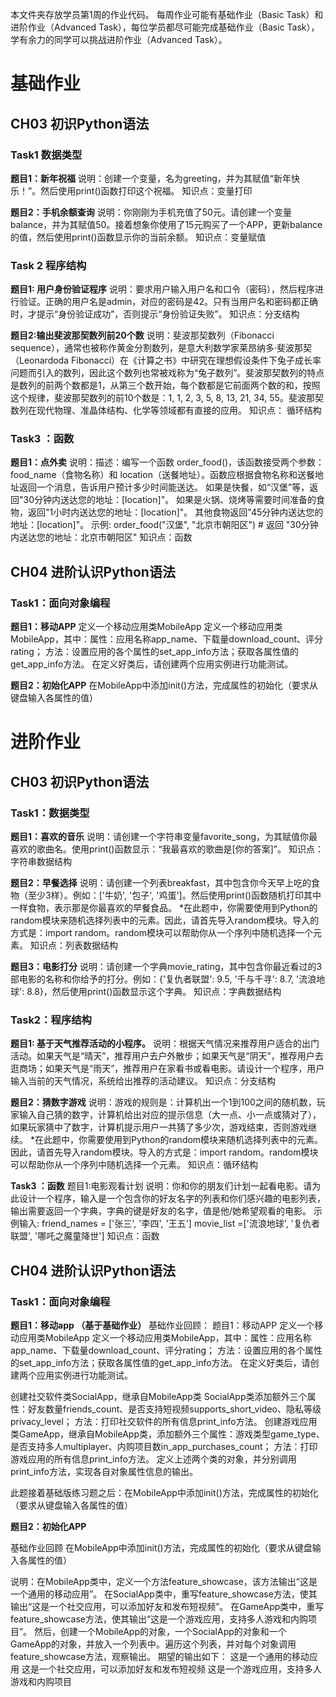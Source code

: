 本文件夹存放学员第1周的作业代码。
每周作业可能有基础作业（Basic Task）和进阶作业（Advanced Task），每位学员都尽可能完成基础作业（Basic Task），学有余力的同学可以挑战进阶作业（Advanced Task）。

# 基础作业
## CH03 初识Python语法
### Task1 数据类型
**题目1：新年祝福**
说明：创建一个变量，名为greeting，并为其赋值“新年快乐！”。然后使用print()函数打印这个祝福。
知识点：变量打印

**题目2：手机余额查询**
说明：你刚刚为手机充值了50元。请创建一个变量balance，并为其赋值50。接着想象你使用了15元购买了一个APP，更新balance的值，然后使用print()函数显示你的当前余额。
知识点：变量赋值

### Task 2 程序结构
**题目1: 用户身份验证程序**
说明：要求用户输入用户名和口令（密码），然后程序进行验证。正确的用户名是admin，对应的密码是42。只有当用户名和密码都正确时，才提示“身份验证成功”，否则提示“身份验证失败”。
知识点：分支结构

**题目2:输出斐波那契数列前20个数**
说明：斐波那契数列（Fibonacci sequence），通常也被称作黄金分割数列，是意大利数学家莱昂纳多·斐波那契（Leonardoda Fibonacci）在《计算之书》中研究在理想假设条件下兔子成长率问题而引入的数列，因此这个数列也常被戏称为“兔子数列”。斐波那契数列的特点是数列的前两个数都是1，从第三个数开始，每个数都是它前面两个数的和，按照这个规律，斐波那契数列的前10个数是：1, 1, 2, 3, 5, 8, 13, 21, 34, 55。斐波那契数列在现代物理、准晶体结构、化学等领域都有直接的应用。
知识点： 循环结构

### Task3 ：函数
**题目1：点外卖**
说明：描述：编写一个函数 order_food()，该函数接受两个参数：food_name（食物名称）和 location（送餐地址）。函数应根据食物名称和送餐地址返回一个消息，告诉用户预计多少时间能送达。
        如果是快餐，如“汉堡”等，返回"30分钟内送达您的地址：[location]"。
        如果是火锅、烧烤等需要时间准备的食物，返回"1小时内送达您的地址：[location]"。
        其他食物返回"45分钟内送达您的地址：[location]"。
        示例:
        order_food("汉堡", "北京市朝阳区")  # 返回 "30分钟内送达您的地址：北京市朝阳区"
知识点：函数

## CH04 进阶认识Python语法
### Task1：面向对象编程
**题目1：移动APP**
定义一个移动应用类MobileApp
定义一个移动应用类MobileApp，其中：属性：应用名称app_name、下载量download_count、评分rating；
方法：设置应用的各个属性的set_app_info方法；获取各属性值的get_app_info方法。
在定义好类后，请创建两个应用实例进行功能测试。

**题目2：初始化APP**
在MobileApp中添加init()方法，完成属性的初始化（要求从键盘输入各属性的值）

# 进阶作业
## CH03 初识Python语法
### Task1：数据类型

**题目1：喜欢的音乐**
说明：请创建一个字符串变量favorite_song，为其赋值你最喜欢的歌曲名。使用print()函数显示：“我最喜欢的歌曲是[你的答案]”。
知识点： 字符串数据结构

**题目2：早餐选择**
说明：请创建一个列表breakfast，其中包含你今天早上吃的食物（至少3样）。例如：['牛奶', '包子', '鸡蛋']。然后使用print()函数随机打印其中一样食物，表示那是你最喜欢的早餐食品。
*在此题中，你需要使用到Python的random模块来随机选择列表中的元素。因此，请首先导入random模块。导入的方式是：import random。random模块可以帮助你从一个序列中随机选择一个元素。
知识点：列表数据结构

**题目3：电影打分**
说明：请创建一个字典movie_rating，其中包含你最近看过的3部电影的名称和你给予的打分。例如：{'复仇者联盟': 9.5, '千与千寻': 8.7, '流浪地球': 8.8}，然后使用print()函数显示这个字典。
知识点：字典数据结构

### Task2：程序结构
**题目1: 基于天气推荐活动的小程序。**
说明：根据天气情况来推荐用户适合的出门活动。如果天气是“晴天”，推荐用户去户外散步；如果天气是“阴天”，推荐用户去逛商场；如果天气是“雨天”，推荐用户在家看书或看电影。请设计一个程序，用户输入当前的天气情况，系统给出推荐的活动建议。
知识点：分支结构

**题目2：猜数字游戏**
说明：游戏的规则是：计算机出一个1到100之间的随机数，玩家输入自己猜的数字，计算机给出对应的提示信息（大一点、小一点或猜对了），如果玩家猜中了数字，计算机提示用户一共猜了多少次，游戏结束，否则游戏继续。
*在此题中，你需要使用到Python的random模块来随机选择列表中的元素。因此，请首先导入random模块。导入的方式是：import random。random模块可以帮助你从一个序列中随机选择一个元素。
知识点：循环结构

**Task3 ：函数**
题目1:电影观看计划
说明：你和你的朋友们计划一起看电影。请为此设计一个程序，输入是一个包含你的好友名字的列表和你们感兴趣的电影列表，输出需要返回一个字典，字典的键是好友的名字，值是他/她希望观看的电影。
    示例输入:
    friend_names = ['张三', '李四', '王五']
    movie_list =['流浪地球', '复仇者联盟', '哪吒之魔童降世']
知识点：函数

## CH04 进阶认识Python语法
### Task1：面向对象编程
**题目1：移动app （基于基础作业）**
基础作业回顾：
题目1：移动APP
定义一个移动应用类MobileApp
定义一个移动应用类MobileApp，其中：属性：应用名称app_name、下载量download_count、评分rating；
方法：设置应用的各个属性的set_app_info方法；获取各属性值的get_app_info方法。
在定义好类后，请创建两个应用实例进行功能测试。

创建社交软件类SocialApp，继承自MobileApp类
SocialApp类添加额外三个属性：好友数量friends_count、是否支持短视频supports_short_video、隐私等级privacy_level；
方法：打印社交软件的所有信息print_info方法。
创建游戏应用类GameApp，继承自MobileApp类，添加额外三个属性：游戏类型game_type、是否支持多人multiplayer、内购项目数in_app_purchases_count；
方法：打印游戏应用的所有信息print_info方法。
定义上述两个类的对象，并分别调用print_info方法，实现各自对象属性信息的输出。

此题接着基础版练习题之后：在MobileApp中添加init()方法，完成属性的初始化（要求从键盘输入各属性的值）

**题目2：初始化APP**

基础作业回顾
在MobileApp中添加init()方法，完成属性的初始化（要求从键盘输入各属性的值）

说明：在MobileApp类中，定义一个方法feature_showcase，该方法输出“这是一个通用的移动应用”。
     在SocialApp类中，重写feature_showcase方法，使其输出“这是一个社交应用，可以添加好友和发布短视频”。
     在GameApp类中，重写feature_showcase方法，使其输出“这是一个游戏应用，支持多人游戏和内购项目”。
     然后，创建一个MobileApp的对象，一个SocialApp的对象和一个GameApp的对象，并放入一个列表中。遍历这个列表，并对每个对象调用feature_showcase方法，观察输出。
     期望的输出如下：
         这是一个通用的移动应用
         这是一个社交应用，可以添加好友和发布短视频
         这是一个游戏应用，支持多人游戏和内购项目 